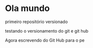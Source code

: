 # Ola mundo
 primeiro repositório versionado

testando o versionamento do git e git hub

Agora escrevendo do Git Hub para o pe

